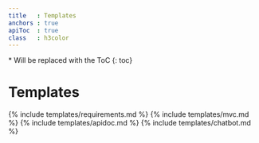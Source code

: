```yaml
---
title   : Templates
anchors : true
apiToc  : true
class   : h3color
---
```



<div markdown="1" class="api-toc-wrapper">
  * Will be replaced with the ToC
  {: toc}
</div>

<div markdown="1" class="api-toc-button">
</div>


# Templates

{% include templates/requirements.md %}
{% include templates/mvc.md %}
{% include templates/apidoc.md %}
{% include templates/chatbot.md %}

